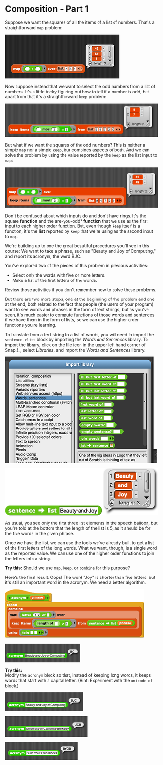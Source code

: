 # Composition - Part 1

Suppose we want the squares of all the items of a list of numbers. That's a straightforward `map` problem:

![](../.gitbook/assets/image%20%28104%29.png)

 Now suppose instead that we want to select the odd numbers from a list of numbers. It's a little tricky figuring out how to tell if a number is odd, but apart from that it's a straightforward `keep` problem:

![](../.gitbook/assets/image%20%28231%29.png)

But what if we want the squares of the odd numbers? This is neither a simple `map` nor a simple `keep`, but combines aspects of both. And we can solve the problem by using the value reported by the `keep` as the list input to `map`:

![](../.gitbook/assets/image%20%28246%29.png)

  
Don't be confused about which inputs do and don't have rings. It's the square **function** and the are-you-odd? **function** that we use as the first input to each higher order function. But, even though `keep` itself is a function, it's the **list** reported by `keep` that we're using as the second input to `map`.

  
We're building up to one the great beautiful procedures you'll see in this course: We want to take a phrase, such as "Beauty and Joy of Computing," and report its acronym, the word BJC. 

You've explored two of the pieces of this problem in previous activities:

* Select only the words with five or more letters.
* Make a list of the first letters of the words.

Review those activities if you don't remember how to solve those problems.

But there are two more steps, one at the beginning of the problem and one at the end, both related to the fact that people \(the users of your program\) want to see words and phrases in the form of text strings, but as you've seen, it's much easier to compute functions of those words and sentences if we have them in the form of lists, so we can use the higher order functions you're learning. 

To translate from a text string to a list of words, you will need to import the `sentence->list` block by importing the _Words and Sentences_ library. To import the library, click on the file icon in the upper left hand corner of Snap_!_, select _Libraries_, and import the _Words and Sentences_ library.

![](../.gitbook/assets/image%20%28186%29.png)

![](../.gitbook/assets/image%20%28212%29.png)

 As usual, you see only the first three list elements in the speech balloon, but you're told at the bottom that the length of the list is 5, as it should be for the five words in the given phrase.

Once we have the list, we can use the tools we've already built to get a list of the first letters of the long words. What we want, though, is a single word as the reported value. We can use one of the higher order functions to join the letters into a string.

**Try this:** Should we use `map`, `keep`, or `combine` for this purpose?

Here's the final result. Oops! The word "Joy" is shorter than five letters, but it's still an important word in the acronym. We need a better algorithm.

![](../.gitbook/assets/image%20%28290%29.png)

![](../.gitbook/assets/image%20%2858%29.png)

**Try this:**  
Modify the `acronym` block so that, instead of keeping long words, it keeps words that start with a capital letter. \(Hint: Experiment with the `unicode of` block.\)

![](../.gitbook/assets/image%20%28310%29.png)

![](../.gitbook/assets/image%20%28253%29.png)

![](../.gitbook/assets/image%20%28177%29.png)

